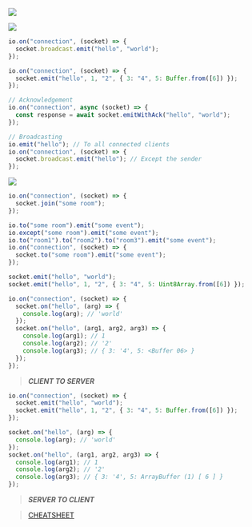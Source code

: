 ![](https://socket.io/images/bidirectional-communication-socket-dark.png)

![](https://socket.io/images/broadcasting2-dark.png)

```js
io.on("connection", (socket) => {
  socket.broadcast.emit("hello", "world");
});
```

```js
io.on("connection", (socket) => {
  socket.emit("hello", 1, "2", { 3: "4", 5: Buffer.from([6]) });
});

// Acknowledgement
io.on("connection", async (socket) => {
  const response = await socket.emitWithAck("hello", "world");
});

// Broadcasting
io.emit("hello"); // To all connected clients
io.on("connection", (socket) => {
  socket.broadcast.emit("hello"); // Except the sender
});
```

![](https://socket.io/images/rooms-dark.png)

```js
io.on("connection", (socket) => {
  socket.join("some room");
});

io.to("some room").emit("some event");
io.except("some room").emit("some event");
io.to("room1").to("room2").to("room3").emit("some event");
io.on("connection", (socket) => {
  socket.to("some room").emit("some event");
});
```

```js
socket.emit("hello", "world");
socket.emit("hello", 1, "2", { 3: "4", 5: Uint8Array.from([6]) });

io.on("connection", (socket) => {
  socket.on("hello", (arg) => {
    console.log(arg); // 'world'
  });
  socket.on("hello", (arg1, arg2, arg3) => {
    console.log(arg1); // 1
    console.log(arg2); // '2'
    console.log(arg3); // { 3: '4', 5: <Buffer 06> }
  });
});
```

> **_CLIENT TO SERVER_**

```js
io.on("connection", (socket) => {
  socket.emit("hello", "world");
  socket.emit("hello", 1, "2", { 3: "4", 5: Buffer.from([6]) });
});

socket.on("hello", (arg) => {
  console.log(arg); // 'world'
});
socket.on("hello", (arg1, arg2, arg3) => {
  console.log(arg1); // 1
  console.log(arg2); // '2'
  console.log(arg3); // { 3: '4', 5: ArrayBuffer (1) [ 6 ] }
});
```

> **_SERVER TO CLIENT_**

> [CHEATSHEET](https://socket.io/docs/v4/emit-cheatsheet/)
